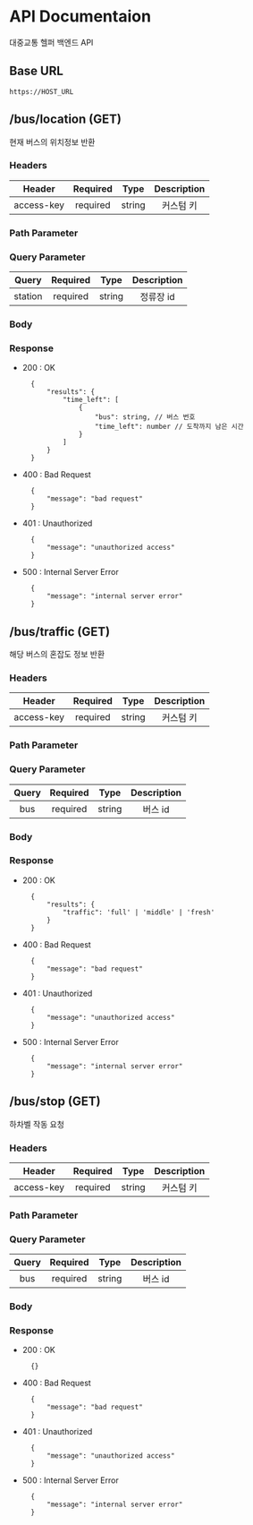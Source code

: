 # API Documentaion

대중교통 헬퍼 백엔드 API

## Base URL

`https://HOST_URL`


## /bus/location (GET)

현재 버스의 위치정보 반환

### Headers
| Header | Required | Type | Description |
|:------:|:--------:|:----:|:-----------:|
| access-key | required | string | 커스텀 키 |

### Path Parameter

### Query Parameter
| Query | Required | Type | Description |
|:------:|:--------:|:----:|:-----------:|
| station | required | string | 정류장 id |

### Body

### Response

* 200 : OK
    
	    {
            "results": {
                "time_left": [
                    {
                        "bus": string, // 버스 번호
                        "time_left": number // 도착까지 남은 시간
                    }
                ]
            }
        }

* 400 : Bad Request
    
	    {
		    "message": "bad request"
		}

* 401 : Unauthorized

	    {
		    "message": "unauthorized access"
		}

* 500 : Internal Server Error

	    {
		    "message": "internal server error"
		}


## /bus/traffic (GET)

해당 버스의 혼잡도 정보 반환

### Headers
| Header | Required | Type | Description |
|:------:|:--------:|:----:|:-----------:|
| access-key | required | string | 커스텀 키 |

### Path Parameter

### Query Parameter
| Query | Required | Type | Description |
|:------:|:--------:|:----:|:-----------:|
| bus | required | string | 버스 id |

### Body

### Response

* 200 : OK
    
	    {
            "results": {
                "traffic": 'full' | 'middle' | 'fresh'
            }
        }

* 400 : Bad Request
    
	    {
		    "message": "bad request"
		}

* 401 : Unauthorized

	    {
		    "message": "unauthorized access"
		}

* 500 : Internal Server Error

	    {
		    "message": "internal server error"
		}


## /bus/stop (GET)

하차벨 작동 요청

### Headers
| Header | Required | Type | Description |
|:------:|:--------:|:----:|:-----------:|
| access-key | required | string | 커스텀 키 |

### Path Parameter

### Query Parameter
| Query | Required | Type | Description |
|:------:|:--------:|:----:|:-----------:|
| bus | required | string | 버스 id |

### Body

### Response

* 200 : OK
    
	    {}

* 400 : Bad Request
    
	    {
		    "message": "bad request"
		}

* 401 : Unauthorized

	    {
		    "message": "unauthorized access"
		}

* 500 : Internal Server Error

	    {
		    "message": "internal server error"
		}
